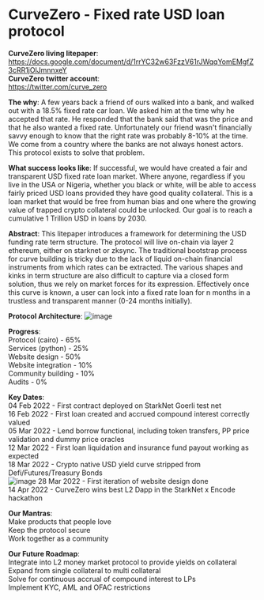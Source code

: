 # CurveZero - Fixed rate USD loan protocol

**CurveZero living litepaper**:<br>
https://docs.google.com/document/d/1rrYC32w63FzzV61rJWqqYomEMgfZ3cRR1jOlJmnnxeY<br>
**CurveZero twitter account**:<br> 
https://twitter.com/curve_zero<br>

**The why**: A few years back a friend of ours walked into a bank, and walked out with a 18.5% fixed rate car loan. We asked him at the time why he accepted that rate. He responded that the bank said that was the price and that he also wanted a fixed rate. Unfortunately our friend wasn't financially savvy enough to know that the right rate was probably 8-10% at the time. We come from a country where the banks are not always honest actors. This protocol exists to solve that problem.

**What success looks like**: If successful, we would have created a fair and transparent USD fixed rate loan market. Where anyone, regardless if you live in the USA or Nigeria, whether you black or white, will be able to access fairly priced USD loans provided they have good quality collateral. This is a loan market that would be free from human bias and one where the growing value of trapped crypto collateral could be unlocked. Our goal is to reach a cumulative 1 Trillion USD in loans by 2030.

**Abstract**: This litepaper introduces a framework for determining the USD funding rate term structure. The protocol will live on-chain via layer 2 ethereum, either on starknet or zksync. The traditional bootstrap process for curve building is tricky due to the lack of liquid on-chain financial instruments from which rates can be extracted. The various shapes and kinks in term structure are also difficult to capture via a closed form solution, thus we rely on market forces for its expression. Effectively once this curve is known, a user can lock into a fixed rate loan for n months in a trustless and transparent manner (0-24 months initially).

**Protocol Architecture**:
![image](https://user-images.githubusercontent.com/62293102/153413152-6fad8e98-5e6f-4e28-b8a1-9661fc617d1d.png)

**Progress**:<br>
Protocol (cairo) - 65%<br>
Services (python) - 25%<br>
Website design - 50%<br>
Website integration - 10%<br>
Community building - 10%<br>
Audits - 0%<br>

**Key Dates**:<br>
04 Feb 2022 - First contract deployed on StarkNet Goerli test net<br>
16 Feb 2022 - First loan created and accrued compound interest correctly valued<br>
05 Mar 2022 - Lend borrow functional, including token transfers, PP price validation and dummy price oracles<br>
12 Mar 2022 - First loan liquidation and insurance fund payout working as expected<br>
18 Mar 2022 - Crypto native USD yield curve stripped from Defi/Futures/Treasury Bonds<br>
![image](https://user-images.githubusercontent.com/62293102/158979980-92401fe5-a91c-4337-9f1b-38bd4be9b2d6.png)
28 Mar 2022 - First iteration of website design done<br>
14 Apr 2022 - CurveZero wins best L2 Dapp in the StarkNet x Encode hackathon<br>

**Our Mantras**:<br>
Make products that people love<br>
Keep the protocol secure<br>
Work together as a community<br>

**Our Future Roadmap**:<br>
Integrate into L2 money market protocol to provide yields on collateral<br>
Expand from single collateral to multi collateral<br>
Solve for continuous accrual of compound interest to LPs<br>
Implement KYC, AML and OFAC restrictions<br>
